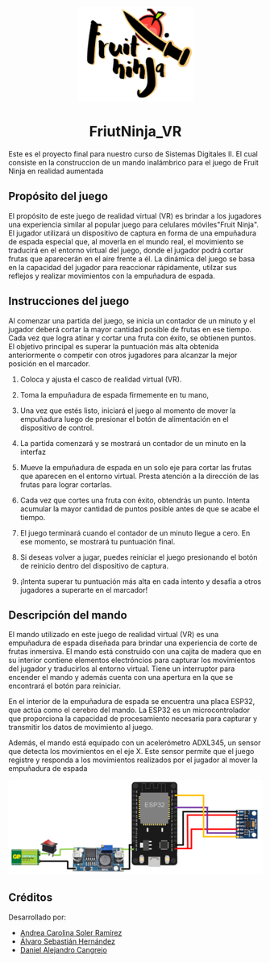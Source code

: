 <div align="center">

![banner](img/Titulo.PNG)

# FriutNinja_VR

</div>

Este es el proyecto final para nuestro curso de Sistemas Digitales II. El cual consiste en la construccion de un mando inalámbrico para el juego de Fruit Ninja en realidad aumentada

## Propósito del juego

El propósito de este juego de realidad virtual (VR) es brindar a los jugadores una experiencia similar al popular juego para celulares móviles"Fruit Ninja". El jugador utilizará un dispositivo de captura en forma de una empuñadura de espada especial que, al moverla en el mundo real, el movimiento se traducirá en el entorno virtual del juego, donde el jugador podrá cortar frutas que aparecerán en el aire frente a él. La dinámica del juego se basa en la capacidad del jugador para reaccionar rápidamente, utilzar sus reflejos y realizar movimientos con la empuñadura de espada. 

## Instrucciones del juego

Al comenzar una partida del juego, se inicia un contador de un minuto y el jugador deberá cortar la mayor cantidad posible de frutas en ese tiempo. Cada vez que logra atinar y cortar una fruta con éxito, se obtienen puntos. El objetivo principal es superar la puntuación más alta obtenida anteriormente o competir con otros jugadores para alcanzar la mejor posición en el marcador.

1. Coloca y ajusta el casco de realidad virtual (VR).

2. Toma la empuñadura de espada firmemente en tu mano,

3. Una vez que estés listo, iniciará el juego al momento de mover la empuñadura luego de presionar el botón de alimentación en el dispositivo de control.

4. La partida comenzará y se mostrará un contador de un minuto en la interfaz

5. Mueve la empuñadura de espada en un solo eje para cortar las frutas que aparecen en el entorno virtual. Presta atención a la dirección de las frutas para lograr cortarlas.

6. Cada vez que cortes una fruta con éxito, obtendrás un punto. Intenta acumular la mayor cantidad de puntos posible antes de que se acabe el tiempo.

7. El juego terminará cuando el contador de un minuto llegue a cero. En ese momento, se mostrará tu puntuación final.

10. Si deseas volver a jugar, puedes reiniciar el juego presionando el botón de reinicio dentro del dispositivo de captura.

11. ¡Intenta superar tu puntuación más alta en cada intento y desafía a otros jugadores a superarte en el marcador!

## Descripción del mando

El mando utilizado en este juego de realidad virtual (VR) es una empuñadura de espada  diseñada para brindar una experiencia de corte de frutas inmersiva. El mando está construido con una cajita de madera que en su interior contiene elementos electróncios para capturar los movimientos del jugador y traducirlos al entorno virtual. Tiene un interruptor para encender el mando y además cuenta con una apertura en la que se encontrará el botón para reiniciar.

En el interior de la empuñadura de espada se encuentra una placa ESP32, que actúa como el cerebro del mando. La ESP32 es un microcontrolador que proporciona la capacidad de procesamiento necesaria para capturar y transmitir los datos de movimiento al juego.

Además, el mando está equipado con un acelerómetro ADXL345, un sensor que detecta los movimientos en el eje X. Este sensor permite que el juego registre y responda a los movimientos realizados por el jugador al mover la empuñadura de espada

![Circuito electrónico](img/esquema.PNG)

## Créditos

Desarrollado por:
- [Andrea Carolina Soler Ramírez](andreac.solerr@uqvirtual.edu.co)
- [Álvaro Sebastián Hernández](alvaros.hernandezr@uqvirtual.edu.co)
- [Daniel Alejandro Cangrejo](daniela.cangrejol@uqvirtual.edu.co)
